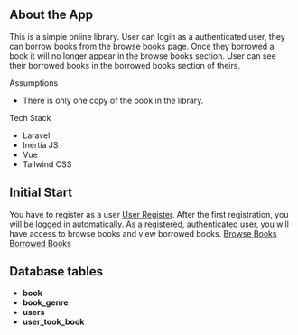 
## About the App
This is a simple online library.
User can login as a authenticated user, they can borrow books from the browse books page. Once they borrowed a book it will no longer appear in the browse books section.
User can see their borrowed books in the borrowed books section of theirs.

Assumptions 
- There is only one copy of the book in the library.

Tech Stack 
- Laravel
- Inertia JS
- Vue
- Tailwind CSS

## Initial Start 
You have to register as a user [User Register](http://127.0.0.1:8000/signup). After the first registration, you will be logged in automatically. As a registered, authenticated user, you will have access to browse books and view borrowed books.
[Browse Books](http://127.0.0.1:8000/browse-books)
[Borrowed Books](http://127.0.0.1:8000/retrieve-borrowed-books)

## Database tables
- **book**
- **book_genre**
- **users**
- **user_took_book**






